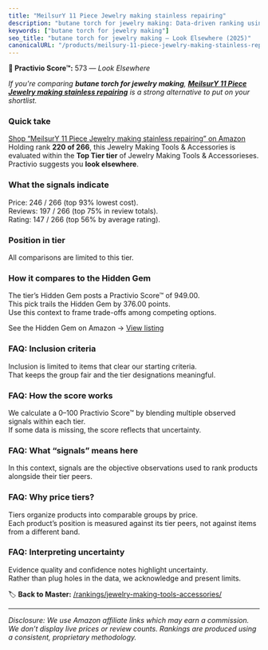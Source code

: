 ```yaml
---
title: "MeilsurY 11 Piece Jewelry making stainless repairing"
description: "butane torch for jewelry making: Data-driven ranking using the Practivio Score™. Positioned by quality, value, demand, findability, momentum."
keywords: ["butane torch for jewelry making"]
seo_title: "butane torch for jewelry making — Look Elsewhere (2025)"
canonicalURL: "/products/meilsury-11-piece-jewelry-making-stainless-repairing-B0D5W6PRZZ/"
---
```


**🚫 Practivio Score™:** 573 — _Look Elsewhere_


*If you're comparing **butane torch for jewelry making**, **[MeilsurY 11 Piece Jewelry making stainless repairing](https://www.amazon.com/dp/B0D5W6PRZZ?tag=practivio-20)** is a strong alternative to put on your shortlist.*
### Quick take
[Shop “MeilsurY 11 Piece Jewelry making stainless repairing” on Amazon](https://www.amazon.com/dp/B0D5W6PRZZ?tag=practivio-20)
Holding rank **220 of 266**, this Jewelry Making Tools & Accessories is evaluated within the **Top Tier tier** of Jewelry Making Tools & Accessorieses.  
Practivio suggests you **look elsewhere**.

### What the signals indicate
Price: 246 / 266 (top 93% lowest cost).  
Reviews: 197 / 266 (top 75% in review totals).  
Rating: 147 / 266 (top 56% by average rating).  

### Position in tier
All comparisons are limited to this tier.

### How it compares to the Hidden Gem
The tier’s Hidden Gem posts a Practivio Score™ of 949.00.  
This pick trails the Hidden Gem by 376.00 points.  
Use this context to frame trade-offs among competing options.  

See the Hidden Gem on Amazon → [View listing](https://www.amazon.com/dp/B08VHYX96W?tag=practivio-20)

### FAQ: Inclusion criteria
Inclusion is limited to items that clear our starting criteria.  
That keeps the group fair and the tier designations meaningful.

### FAQ: How the score works
We calculate a 0–100 Practivio Score™ by blending multiple observed signals within each tier.  
If some data is missing, the score reflects that uncertainty.

### FAQ: What “signals” means here
In this context, signals are the objective observations used to rank products alongside their tier peers.

### FAQ: Why price tiers?
Tiers organize products into comparable groups by price.  
Each product’s position is measured against its tier peers, not against items from a different band.

### FAQ: Interpreting uncertainty
Evidence quality and confidence notes highlight uncertainty.  
Rather than plug holes in the data, we acknowledge and present limits.


🏷️ **Back to Master:** [/rankings/jewelry-making-tools-accessories/](/rankings/jewelry-making-tools-accessories/)

---
_Disclosure: We use Amazon affiliate links which may earn a commission. We don’t display live prices or review counts. Rankings are produced using a consistent, proprietary methodology._
